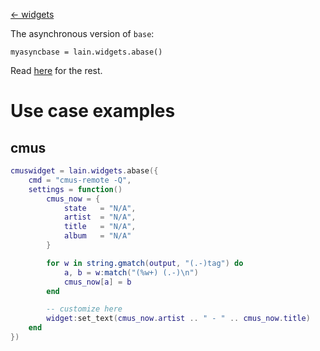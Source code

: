 [<- widgets](https://github.com/copycat-killer/lain/wiki/Widgets)

The asynchronous version of `base`:

	myasyncbase = lain.widgets.abase()

Read [here](https://github.com/copycat-killer/lain/wiki/base) for the rest.

Use case examples
========

cmus
----

```lua
cmuswidget = lain.widgets.abase({
    cmd = "cmus-remote -Q",
    settings = function()
        cmus_now = {
            state   = "N/A",
            artist  = "N/A",
            title   = "N/A",
            album   = "N/A"
        }

        for w in string.gmatch(output, "(.-)tag") do
            a, b = w:match("(%w+) (.-)\n")
            cmus_now[a] = b
        end

        -- customize here
        widget:set_text(cmus_now.artist .. " - " .. cmus_now.title)
    end
})
```